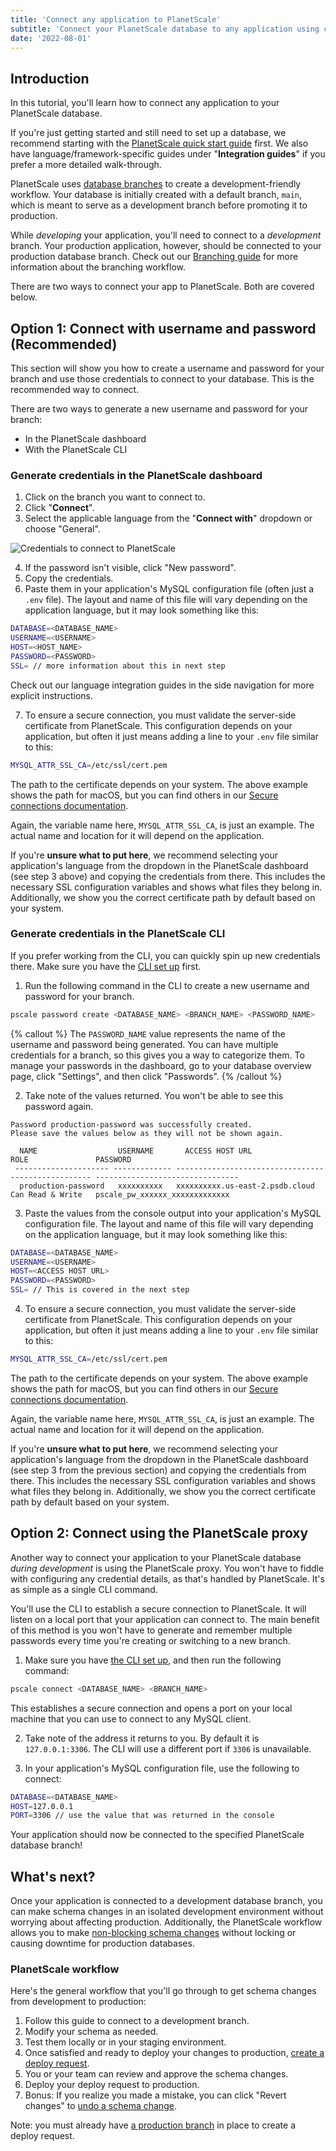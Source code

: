 ```yaml
---
title: 'Connect any application to PlanetScale'
subtitle: 'Connect your PlanetScale database to any application using connection strings or the PlanetScale proxy'
date: '2022-08-01'
---
```


## Introduction

In this tutorial, you'll learn how to connect any application to your PlanetScale database.

If you're just getting started and still need to set up a database, we recommend starting with the [PlanetScale quick start guide](/docs/tutorials/planetscale-quick-start-guide) first. We also have language/framework-specific guides under "**Integration guides**" if you prefer a more detailed walk-through.

PlanetScale uses [database branches](/docs/concepts/branching) to create a development-friendly workflow. Your database is initially created with a default branch, `main`, which is meant to serve as a development branch before promoting it to production.

While _developing_ your application, you'll need to connect to a _development_ branch. Your production application, however, should be connected to your production database branch. Check out our [Branching guide](/docs/concepts/branching) for more information about the branching workflow.

There are two ways to connect your app to PlanetScale. Both are covered below.

## Option 1: Connect with username and password (Recommended)

This section will show you how to create a username and password for your branch and use those credentials to connect to your database. This is the recommended way to connect.

There are two ways to generate a new username and password for your branch:

- In the PlanetScale dashboard
- With the PlanetScale CLI

### Generate credentials in the PlanetScale dashboard

1. Click on the branch you want to connect to.
2. Click "**Connect**".
3. Select the applicable language from the "**Connect with**" dropdown or choose "General".

![Credentials to connect to PlanetScale](/assets/docs/tutorials/connect-any-application/credentials.png)

4. If the password isn't visible, click "New password".
5. Copy the credentials.
6. Paste them in your application's MySQL configuration file (often just a `.env` file). The layout and name of this file will vary depending on the application language, but it may look something like this:

```bash
DATABASE=<DATABASE_NAME>
USERNAME=<USERNAME>
HOST=<HOST_NAME>
PASSWORD=<PASSWORD>
SSL= // more information about this in next step
```

Check out our language integration guides in the side navigation for more explicit instructions.

7. To ensure a secure connection, you must validate the server-side certificate from PlanetScale. This configuration depends on your application, but often it just means adding a line to your `.env` file similar to this:

```bash
MYSQL_ATTR_SSL_CA=/etc/ssl/cert.pem
```

The path to the certificate depends on your system. The above example shows the path for macOS, but you can find others in our [Secure connections documentation](/docs/concepts/secure-connections#ca-root-configuration).

Again, the variable name here, `MYSQL_ATTR_SSL_CA`, is just an example. The actual name and location for it will depend on the application.

If you're **unsure what to put here**, we recommend selecting your application's language from the dropdown in the PlanetScale dashboard (see step 3 above) and copying the credentials from there. This includes the necessary SSL configuration variables and shows what files they belong in. Additionally, we show you the correct certificate path by default based on your system.

### Generate credentials in the PlanetScale CLI

If you prefer working from the CLI, you can quickly spin up new credentials there. Make sure you have the [CLI set up](/docs/concepts/planetscale-environment-setup) first.

1. Run the following command in the CLI to create a new username and password for your branch.

```bash
pscale password create <DATABASE_NAME> <BRANCH_NAME> <PASSWORD_NAME>
```

{% callout %}
The `PASSWORD_NAME` value represents the name of the username and password being generated. You can have multiple credentials for a branch, so this gives you a way to categorize them. To manage your passwords in the dashboard, go to your database overview page, click "Settings", and then click "Passwords".
{% /callout %}

2. Take note of the values returned. You won't be able to see this password again.

```
Password production-password was successfully created.
Please save the values below as they will not be shown again.

  NAME                  USERNAME       ACCESS HOST URL                     ROLE               PASSWORD
 --------------------- ------------- --------------------------------- ------------------ --------------------------------
  production-password   xxxxxxxxxx   xxxxxxxxxx.us-east-2.psdb.cloud   Can Read & Write   pscale_pw_xxxxxx_xxxxxxxxxxxxx
```

3. Paste the values from the console output into your application's MySQL configuration file. The layout and name of this file will vary depending on the application language, but it may look something like this:

```bash
DATABASE=<DATABASE_NAME>
USERNAME=<USERNAME>
HOST=<ACCESS HOST URL>
PASSWORD=<PASSWORD>
SSL= // This is covered in the next step
```

4. To ensure a secure connection, you must validate the server-side certificate from PlanetScale. This configuration depends on your application, but often it just means adding a line to your `.env` file similar to this:

```bash
MYSQL_ATTR_SSL_CA=/etc/ssl/cert.pem
```

The path to the certificate depends on your system. The above example shows the path for macOS, but you can find others in our [Secure connections documentation](/docs/concepts/secure-connections#ca-root-configuration).

Again, the variable name here, `MYSQL_ATTR_SSL_CA`, is just an example. The actual name and location for it will depend on the application.

If you're **unsure what to put here**, we recommend selecting your application's language from the dropdown in the PlanetScale dashboard (see step 3 from the previous section) and copying the credentials from there. This includes the necessary SSL configuration variables and shows what files they belong in. Additionally, we show you the correct certificate path by default based on your system.

## Option 2: Connect using the PlanetScale proxy

Another way to connect your application to your PlanetScale database _during development_ is using the PlanetScale proxy. You won't have to fiddle with configuring any credential details, as that's handled by PlanetScale. It's as simple as a single CLI command.

You'll use the CLI to establish a secure connection to PlanetScale. It will listen on a local port that your application can connect to. The main benefit of this method is you won't have to generate and remember multiple passwords every time you're creating or switching to a new branch.

1. Make sure you have [the CLI set up](/docs/concepts/planetscale-environment-setup), and then run the following command:

```bash
pscale connect <DATABASE_NAME> <BRANCH_NAME>
```

This establishes a secure connection and opens a port on your local machine that you can use to connect to any MySQL client.

2. Take note of the address it returns to you. By default it is `127.0.0.1:3306`. The CLI will use a different port if `3306` is unavailable.

3. In your application's MySQL configuration file, use the following to connect:

```bash
DATABASE=<DATABASE_NAME>
HOST=127.0.0.1
PORT=3306 // use the value that was returned in the console
```

Your application should now be connected to the specified PlanetScale database branch!

## What's next?

Once your application is connected to a development database branch, you can make schema changes in an isolated development environment without worrying about affecting production. Additionally, the PlanetScale workflow allows you to make [non-blocking schema changes](/docs/concepts/nonblocking-schema-changes) without locking or causing downtime for production databases.

### PlanetScale workflow

Here's the general workflow that you'll go through to get schema changes from development to production:

1. Follow this guide to connect to a development branch.
2. Modify your schema as needed.
3. Test them locally or in your staging environment.
4. Once satisfied and ready to deploy your changes to production, [create a deploy request](/docs/concepts/deploy-requests).
5. You or your team can review and approve the schema changes.
6. Deploy your deploy request to production.
7. Bonus: If you realize you made a mistake, you can click "Revert changes" to [undo a schema change](/docs/concepts/deploy-requests#revert-a-schema-change).

Note: you must already have [a production branch](/docs/concepts/branching#promote-a-branch-to-production) in place to create a deploy request.
